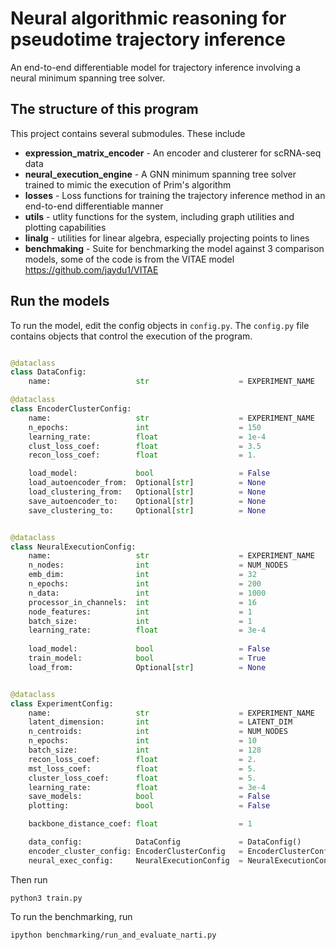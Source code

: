 # Neural algorithmic reasoning for pseudotime trajectory inference

An end-to-end differentiable model for trajectory inference involving a neural minimum spanning tree solver.

## The structure of this program

This project contains several submodules. These include
* **expression_matrix_encoder** - An encoder and clusterer for scRNA-seq data
* **neural_execution_engine** - A GNN minimum spanning tree solver trained to mimic the execution of Prim's algorithm
* **losses** - Loss functions for training the trajectory inference method in an end-to-end differentiable manner 
* **utils** - utlity functions for the system, including graph utilities and plotting capabilities
* **linalg** - utilities for linear algebra, especially projecting points to lines
* **benchmaking** - Suite for benchmarking the model against 3 comparison models, some of the code is from the VITAE model https://github.com/jaydu1/VITAE

## Run the models

To run the model, edit the config objects in `config.py`. The `config.py` file contains objects that control the execution of the program.

```py

@dataclass
class DataConfig:
    name:                   str                    = EXPERIMENT_NAME

@dataclass
class EncoderClusterConfig:
    name:                   str                    = EXPERIMENT_NAME
    n_epochs:               int                    = 150
    learning_rate:          float                  = 1e-4
    clust_loss_coef:        float                  = 3.5
    recon_loss_coef:        float                  = 1.

    load_model:             bool                   = False
    load_autoencoder_from:  Optional[str]          = None
    load_clustering_from:   Optional[str]          = None
    save_autoencoder_to:    Optional[str]          = None
    save_clustering_to:     Optional[str]          = None


@dataclass
class NeuralExecutionConfig:
    name:                   str                    = EXPERIMENT_NAME
    n_nodes:                int                    = NUM_NODES
    emb_dim:                int                    = 32
    n_epochs:               int                    = 200
    n_data:                 int                    = 1000
    processor_in_channels:  int                    = 16
    node_features:          int                    = 1
    batch_size:             int                    = 1
    learning_rate:          float                  = 3e-4
    
    load_model:             bool                   = False
    train_model:            bool                   = True
    load_from:              Optional[str]          = None


@dataclass
class ExperimentConfig:
    name:                   str                    = EXPERIMENT_NAME
    latent_dimension:       int                    = LATENT_DIM
    n_centroids:            int                    = NUM_NODES
    n_epochs:               int                    = 10
    batch_size:             int                    = 128
    recon_loss_coef:        float                  = 2.
    mst_loss_coef:          float                  = 5.
    cluster_loss_coef:      float                  = 5.
    learning_rate:          float                  = 3e-4
    save_models:            bool                   = False
    plotting:               bool                   = False

    backbone_distance_coef: float                  = 1

    data_config:            DataConfig             = DataConfig()
    encoder_cluster_config: EncoderClusterConfig   = EncoderClusterConfig()
    neural_exec_config:     NeuralExecutionConfig  = NeuralExecutionConfig()
```

Then run
```
python3 train.py
```

To run the benchmarking, run
```
ipython benchmarking/run_and_evaluate_narti.py
```

## 